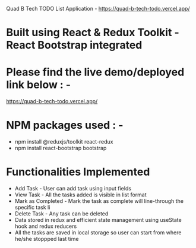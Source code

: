Quad B Tech TODO List Application  -  https://quad-b-tech-todo.vercel.app/

# Built using React & Redux Toolkit - React Bootstrap integrated

# Please find the live demo/deployed link below : - 

https://quad-b-tech-todo.vercel.app/

# NPM packages used : - 
* npm install @reduxjs/toolkit react-redux
* npm install react-bootstrap bootstrap

# Functionalities Implemented

* Add Task - User can add task using input fields
* View Task - All the tasks added is visible in list format
* Mark as Completed - Mark the task as complete will line-through the specific task li
* Delete Task - Any task can be deleted
* Data stored in redux and efficient state management using useState hook and redux reducers
* All the tasks are saved in local storage so user can start from where he/she stoppped last time
